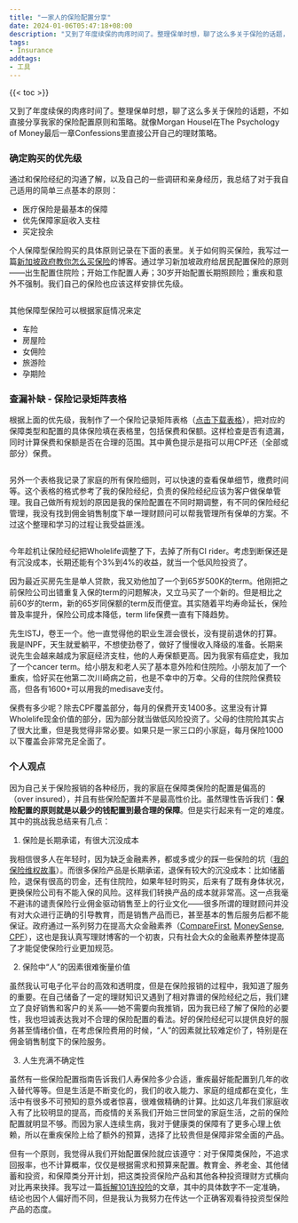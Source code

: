 ```yaml
---
title: "一家人的保险配置分享"
date: 2024-01-06T05:47:18+08:00
description: "又到了年度续保的肉疼时间了。整理保单时想，聊了这么多关于保险的话题，不如直接分享我家的保险配置原则和策略。就像Morgan Housel在The Psychology of Money最后一章Confessions里直接公开自己的理财策略。"
tags: 
- Insurance
addtags:
- 工具
---
```


{{< toc >}}

又到了年度续保的肉疼时间了。整理保单时想，聊了这么多关于保险的话题，不如直接分享我家的保险配置原则和策略。就像Morgan Housel在The Psychology of Money最后一章Confessions里直接公开自己的理财策略。

### 确定购买的优先级

通过和保险经纪的沟通了解，以及自己的一些调研和亲身经历，我总结了对于我自己适用的简单三点基本的原则：

- 医疗保险是最基本的保障
- 优先保障家庭收入支柱
- 买定投余

个人保障型保险购买的具体原则记录在下面的表里。关于如何购买保险，我写过一篇[新加坡政府教你怎么买保险](/cn/posts/singapore-insurance-how-gov-do/)的博客。通过学习新加坡政府给居民配置保险的原则——出生配置住院险；开始工作配置人寿；30岁开始配置长期照顾险；重疾和意外不强制。我们自己的保险也应该这样安排优先级。

<div>
    <span class="image fit"><img src="https://s3.ap-southeast-1.amazonaws.com/littlecheesecake.me/money.sense/family_insurance_plan/money_sense_insurance_principle.png" alt="" /></span>
</div>

其他保障型保险可以根据家庭情况来定
- 车险
- 房屋险
- 女佣险
- 旅游险
- 孕期险

### 查漏补缺 - 保险记录矩阵表格

根据上面的优先级，我制作了一个保险记录矩阵表格（[点击下载表格](https://s3.ap-southeast-1.amazonaws.com/littlecheesecake.me/money.sense/family_insurance_plan/Insurance+Coverage+Matrix.xlsx)），把对应的保障类型和配置的具体保险填在表格里，包括保费和保额。这样检查是否有遗漏，同时计算保费和保额是否在合理的范围。其中黄色提示是指可以用CPF还（全部或部分）保费。

<div>
    <span class="image fit"><img src="https://s3.ap-southeast-1.amazonaws.com/littlecheesecake.me/money.sense/family_insurance_plan/money_sense_insurance_coverage_matrix.png" alt="" /></span>
</div>

另外一个表格我记录了家庭的所有保险细则，可以快速的查看保单细节，缴费时间等。这个表格的格式参考了我的保险经纪，负责的保险经纪应该为客户做保单管理。我自己做所有规划的原因是我的保险配置在不同时期调整，有不同的保险经纪管理，我没有找到佣金销售制度下单一理财顾问可以帮我管理所有保单的方案。不过这个整理和学习的过程让我受益匪浅。

<div>
    <span class="image fit"><img src="https://s3.ap-southeast-1.amazonaws.com/littlecheesecake.me/money.sense/family_insurance_plan/money_sense_insurance_policy_list.png" alt="" /></span>
</div>

今年趁机让保险经纪把Wholelife调整了下，去掉了所有CI rider。考虑到断保还是有沉没成本，长期还能有个3%到4%的收益，就当一个低风险投资了。

因为最近买房先生是单人贷款，我又劝他加了一个到65岁500K的term。他刚把之前保险公司出错重复入保的term的问题解决，又立马买了一个新的。但是相比之前60岁的term，新的65岁同保额的term反而便宜。其实随着平均寿命延长，保险普及率提升，保险公司成本降低，term life保费一直有下降趋势。

先生ISTJ，卷王一个。他一直觉得他的职业生涯会很长，没有提前退休的打算。我是INPF，天生就爱躺平，不想使劲卷了，做好了慢慢收入降级的准备。长期来说先生会越来越成为家庭经济支柱，他的人寿保额更高。因为我家有癌症史，我加了一个cancer term。给小朋友和老人买了基本意外险和住院险。小朋友加了一个重疾，恰好买在他第二次川崎病之前，也是不幸中的万幸。父母的住院险保费较高，但各有1600+可以用我的medisave支付。

保费有多少呢？除去CPF覆盖部分，每月的保费开支1400多。这里没有计算Wholelife现金价值的部分，因为部分就当做低风险投资了。父母的住院险其实占了很大比重，但是我觉得非常必要。如果只是一家三口的小家庭，每月保险1000以下覆盖会非常充足全面了。

### 个人观点

因为自己关于保险报销的各种经历，我的家庭在保障类保险的配置是偏高的（over insured），并且有些保险配置并不是最高性价比。虽然理性告诉我们：**保险配置的原则就是以最少的钱配置到最合理的保障**。但是实行起来有一定的难度。其中的挑战我总结来有几点：

1. 保险是长期承诺，有很大沉没成本

我相信很多人在年轻时，因为缺乏金融素养，都或多或少的踩一些保险的坑（[我的保险维权故事](/cn/posts/insurance-dispute-resolving/)）。而很多保险产品是长期承诺，退保有较大的沉没成本：比如储蓄险，退保有很高的罚金，还有住院险，如果年轻时购买，后来有了既有身体状况，更换保险公司有不能入保的风险。这样我们转换产品的成本就非常高。这一点我毫不避讳的谴责保险行业佣金驱动销售至上的行业文化——很多所谓的理财顾问并没有对大众进行正确的引导教育，而是销售产品而已，甚至基本的售后服务后都不能保证。政府通过一系列努力在提高大众金融素养（[CompareFirst](https://www.comparefirst.sg/wap/homeEvent.action), [MoneySense](https://www.moneysense.gov.sg/), [CPF](https://www.cpf.gov.sg/member)），这也是我认真写理财博客的一个初衷，只有社会大众的金融素养整体提高了才能促使保险行业更加规范。

2. 保险中“人”的因素很难衡量价值

虽然我认可电子化平台的高效和透明度，但是在保险报销的过程中，我知道了服务的重要。在自己储备了一定的理财知识又遇到了相对靠谱的保险经纪之后，我们建立了良好销售和客户的关系——她不需要向我推销，因为我已经了解了保险的必要性，我也坦诚表达我对不合理的保险配置的看法。好的保险经纪可以提供良好的服务甚至情绪价值，在考虑保险费用的时候，“人”的因素就比较难定价了，特别是在佣金销售制度下的保险服务。

3. 人生充满不确定性

虽然有一些保险配置指南告诉我们人寿保险多少合适，重疾最好能配置到几年的收入替代等等。但是生活是不断变化的，我们的收入能力、家庭的组成都在变化，生活中有很多不可预知的意外或者惊喜，很难做精确的计算。比如这几年我们家庭收入有了比较明显的提高，而疫情的关系我们开始三世同堂的家庭生活，之前的保险配置就明显不够。而因为家人连续生病，我对于健康类的保障有了更多心理上依赖，所以在重疾保险上给了额外的预算，选择了比较贵但是保障非常全面的产品。

但有一个原则，我觉得从我们开始配置保险就应该遵守：对于保障类保险，不追求回报率，也不计算概率，仅仅是根据需求和预算来配置。教育金、养老金、其他储蓄和投资，和保障类分开计划，把这类投资保险产品和其他各种投资理财方式横向对比再来抉择。我写过一篇[拆解101连投险](/cn/posts/ilp-exploration/)的文章，其中的具体数字不一定准确，结论也因个人偏好而不同，但是我认为我努力在传达一个正确客观看待投资型保险产品的态度。
